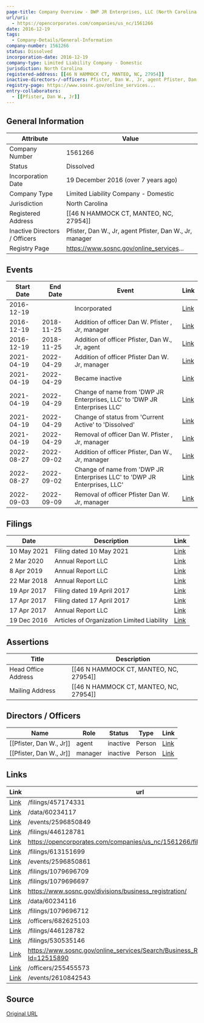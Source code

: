 ```yaml
---
page-title: Company Overview - DWP JR Enterprises, LLC (North Carolina - 1561266)
url/uri:
  - https://opencorporates.com/companies/us_nc/1561266
date: 2016-12-19
tags:
  - Company-Details/General-Information
company-number: 1561266
status: Dissolved
incorporation-date: 2016-12-19
company-type: Limited Liability Company - Domestic
jurisdiction: North Carolina
registered-address: [[46 N HAMMOCK CT, MANTEO, NC, 27954]]
inactive-directors-/-officers: Pfister, Dan W., Jr, agent Pfister, Dan W., Jr, manager
registry-page: https://www.sosnc.gov/online_services...
entry-collaborators:
  - [[Pfister, Dan W., Jr]]
---
```


## General Information
| Attribute          | Value                                       |
|--------------------|---------------------------------------------|
| Company Number     | 1561266                                     |
| Status             | Dissolved                                   |
| Incorporation Date | 19 December 2016 (over 7 years ago)         |
| Company Type       | Limited Liability Company - Domestic        |
| Jurisdiction       | North Carolina                              |
| Registered Address | [[46 N HAMMOCK CT, MANTEO, NC, 27954]]      |
| Inactive Directors / Officers | Pfister, Dan W., Jr, agent Pfister, Dan W., Jr, manager |
| Registry Page      | https://www.sosnc.gov/online_services...    |

## Events

| Start Date | End Date   | Event                                                   | Link |
|------------|------------|-------------------------------------------------------|------|
| 2016-12-19 |            | Incorporated                                            | [Link](https://opencorporates.com/events/774307409) |
| 2016-12-19 | 2018-11-25 | Addition of officer Dan W. Pfister , Jr, manager        | [Link](https://opencorporates.com/events/774307394) |
| 2016-12-19 | 2018-11-25 | Addition of officer Pfister, Dan W., Jr, agent          | [Link](https://opencorporates.com/events/774307373) |
| 2021-04-19 | 2022-04-29 | Addition of officer Pfister Dan W. Jr, manager          | [Link](https://opencorporates.com/events/2517268785) |
| 2021-04-19 | 2022-04-29 | Became inactive                                         | [Link](https://opencorporates.com/events/2517268719) |
| 2021-04-19 | 2022-04-29 | Change of name from 'DWP JR Enterprises, LLC' to 'DWP JR Enterprises LLC' | [Link](https://opencorporates.com/events/2517268751) |
| 2021-04-19 | 2022-04-29 | Change of status from 'Current Active' to 'Dissolved'   | [Link](https://opencorporates.com/events/2517268849) |
| 2021-04-19 | 2022-04-29 | Removal of officer Dan W. Pfister , Jr, manager         | [Link](https://opencorporates.com/events/2517268813) |
| 2022-08-27 | 2022-09-02 | Addition of officer Pfister, Dan W., Jr, manager        | [Link](https://opencorporates.com/events/2596850861) |
| 2022-08-27 | 2022-09-02 | Change of name from 'DWP JR Enterprises LLC' to 'DWP JR Enterprises, LLC' | [Link](https://opencorporates.com/events/2596850849) |
| 2022-09-03 | 2022-09-09 | Removal of officer Pfister Dan W. Jr, manager           | [Link](https://opencorporates.com/events/2610842543) |

## Filings
| Date        | Description                    | Link |
|-------------|--------------------------------|-------|
| 10 May 2021 | Filing dated 10 May 2021       | [Link](https://opencorporates.com/filings/1079696712) |
| 2 Mar 2020  | Annual Report LLC              | [Link](https://opencorporates.com/filings/613151699) |
| 8 Apr 2019  | Annual Report LLC              | [Link](https://opencorporates.com/filings/530535146) |
| 22 Mar 2018 | Annual Report LLC              | [Link](https://opencorporates.com/filings/457174331) |
| 19 Apr 2017 | Filing dated 19 April 2017     | [Link](https://opencorporates.com/filings/1079696697) |
| 17 Apr 2017 | Filing dated 17 April 2017     | [Link](https://opencorporates.com/filings/1079696709) |
| 17 Apr 2017 | Annual Report LLC              | [Link](https://opencorporates.com/filings/446128782) |
| 19 Dec 2016 | Articles of Organization Limited Liability | [Link](https://opencorporates.com/filings/446128781) |

## Assertions
| Title               | Description                                             |
|---------------------|---------------------------------------------------------|
| Head Office Address | [[46 N HAMMOCK CT, MANTEO, NC, 27954]]                  |
| Mailing Address     | [[46 N HAMMOCK CT, MANTEO, NC, 27954]]                  |

## Directors / Officers
| Name                 | Role            | Status     | Type        | Link |
|----------------------|-----------------|------------|-------------|------|
| [[Pfister, Dan W., Jr]] | agent           | inactive   | Person      | [Link](https://opencorporates.com/officers/255455573) |
| [[Pfister, Dan W., Jr]] | manager         | inactive   | Person      | [Link](https://opencorporates.com/officers/682625103) |

## Links
| Link   | url                            
|--------|--------------------------------|
| [Link](/filings/457174331) |/filings/457174331            |
| [Link](/data/60234117) |/data/60234117                |
| [Link](/events/2596850849) |/events/2596850849            |
| [Link](/filings/446128781) |/filings/446128781            |
| [Link](https://opencorporates.com/companies/us_nc/1561266/filings) |https://opencorporates.com/companies/us_nc/1561266/filings|
| [Link](/filings/613151699) |/filings/613151699            |
| [Link](/events/2596850861) |/events/2596850861            |
| [Link](/filings/1079696709) |/filings/1079696709           |
| [Link](/filings/1079696697) |/filings/1079696697           |
| [Link](https://www.sosnc.gov/divisions/business_registration/) |https://www.sosnc.gov/divisions/business_registration/|
| [Link](/data/60234116) |/data/60234116                |
| [Link](/filings/1079696712) |/filings/1079696712           |
| [Link](/officers/682625103) |/officers/682625103           |
| [Link](/filings/446128782) |/filings/446128782            |
| [Link](/filings/530535146) |/filings/530535146            |
| [Link](https://www.sosnc.gov/online_services/Search/Business_Registration_profile?Id=12515890) |https://www.sosnc.gov/online_services/Search/Business_Registration_profile?Id=12515890|
| [Link](/officers/255455573) |/officers/255455573           |
| [Link](/events/2610842543) |/events/2610842543            |

## Source
[Original URL](https://opencorporates.com/companies/us_nc/1561266)
